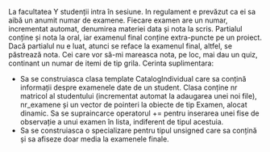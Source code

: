 La facultatea Y studenții intra în sesiune. In regulament e prevăzut ca ei sa aibă un
anumit numar de examene. Fiecare examen are un numar, incrementat automat, denumirea
materiei data și nota la scris. Partialul conține și nota la oral, iar examenul final conține
extra-puncte pe un proiect. Dacă partialul nu e luat, atunci se reface la examenul final, altfel,
se păstrează nota. Cei care vor să-mi mareasca nota, pe loc, mai dau un quiz, continant un
numar de itemi de tip grila.
Cerinta suplimentara:
- Sa se construiasca clasa template CatalogIndividual care sa conțină informații despre
examenele date de un student. Clasa conține nr matricol al studentului (incrementat
automat la adaugarea unei noi file), nr_examene și un vector de pointeri la obiecte de tip
Examen,
alocat dinamic. Sa se supraincarce operatorul += pentru inserarea unei fise de observație a
unui examen în lista, indiferent de tipul acestuia.
- Sa se construiasca o specializare pentru tipul unsigned care sa conțină și sa afiseze doar
media la examenele finale.

